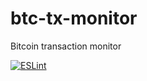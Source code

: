 # btc-tx-monitor
Bitcoin transaction monitor

[![ESLint](https://github.com/laisee/btc-tx-monitor/actions/workflows/main.yml/badge.svg)](https://github.com/laisee/btc-tx-monitor/actions/workflows/main.yml)
